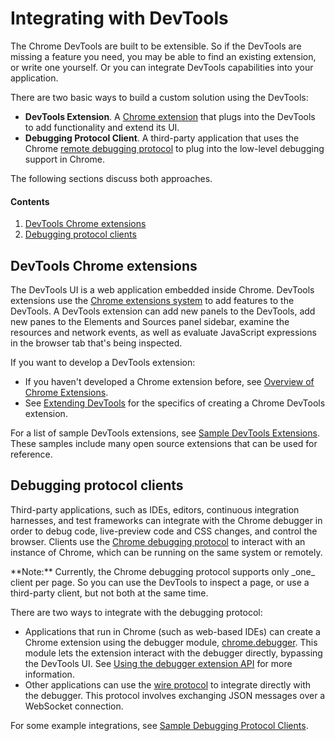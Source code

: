 Integrating with DevTools
==

The Chrome DevTools are built to be extensible. So if the DevTools are missing a 
feature you need, you may be able to find an existing extension, or write one 
yourself. Or you can integrate DevTools capabilities into your application.

There are two basic ways to build a custom solution using the DevTools:

*   **DevTools Extension**. A [Chrome  extension](http://developer.chrome.com/extensions/) that plugs into the  DevTools to add functionality and extend its UI.
*   **Debugging Protocol Client**. A third-party application that uses the Chrome [  remote debugging protocol](/chrome-developer-tools/docs/debugger-protocol) to  plug into the low-level debugging support in Chrome.

The following sections discuss both approaches.

#### Contents

<nav class="inline-toc">

1.  [DevTools Chrome extensions](#devtools_chrome_extensions)
2.  [Debugging protocol clients](#debugging_protocol_clients)</nav>

## DevTools Chrome extensions

The DevTools UI is a web application embedded inside Chrome. 
DevTools extensions use the [Chrome extensions 
system](http://developer.chrome.com/extensions/) to add features to the 
DevTools. A DevTools extension can add new panels to the DevTools, add new 
panes to the Elements and Sources panel sidebar, examine the resources and 
network events, as well as evaluate JavaScript expressions in the browser tab 
that's being inspected.

If you want to develop a DevTools extension:

*   If you haven't developed a Chrome extension before, see [Overview of Chrome  Extensions](http://developer.chrome.com/extensions/overview.html).
*   See [Extending DevTools](http://developer.chrome.com/extensions/devtools.html)  for the specifics of creating a Chrome DevTools extension.

For a list of sample DevTools extensions, see [Sample 
DevTools Extensions](sample-extensions). These samples include many open source extensions that 
can be used for reference.

## Debugging protocol clients

Third-party applications, such as IDEs, editors, continuous integration 
harnesses, and test frameworks can integrate with the Chrome debugger in order 
to debug code, live-preview code and CSS changes, and control the browser. 
Clients use the [Chrome debugging 
protocol](/chrome-developer-tools/docs/debugger-protocol) to interact with an 
instance of Chrome, which can be running on the same system or remotely. 

<aside class="note">**Note:**<span> Currently, the Chrome debugging protocol supports only _one_ client per 
page. So you can use the DevTools to inspect a page, or use a third-party 
client, but not both at the same time.</span></aside>

There are two ways to integrate with the debugging protocol:

*   Applications that run in Chrome (such as web-based IDEs) can create a Chrome  extension using the debugger module,  [chrome.debugger](http://developer.chrome.com/extensions/debugger.html). This  module lets the extension interact with the debugger directly, bypassing the  DevTools UI. See [Using the debugger extension  API](/chrome-developer-tools/docs/debugger-protocol#extension) for more  information.
*   Other applications can use the  [wire protocol](/chrome-developer-tools/docs/debugger-protocol#remote) to  integrate directly with the debugger. This protocol involves exchanging JSON  messages over a WebSocket connection.

For some example integrations, see [Sample Debugging 
Protocol Clients](debugging-clients).